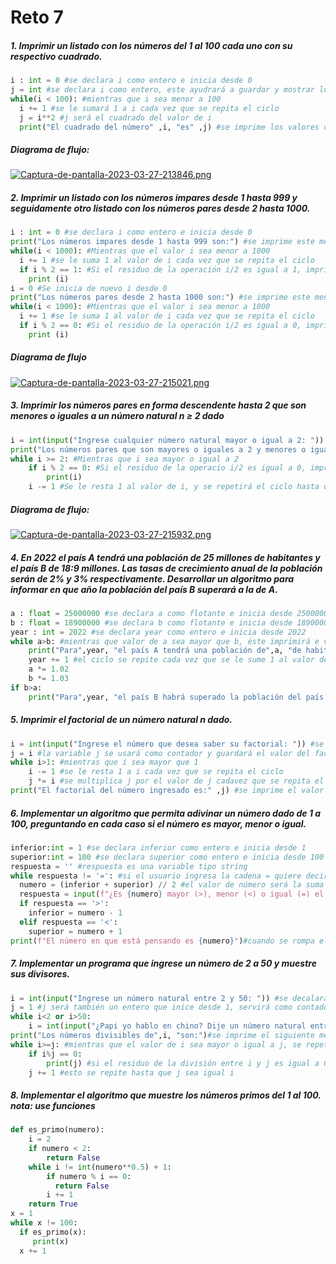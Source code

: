 # Reto 7
##### **1.** Imprimir un listado con los números del 1 al 100 cada uno con su respectivo cuadrado.
```python
i : int = 0 #se declara i como entero e inicia desde 0
j = int #se declara i como entero, este ayudrará a guardar y mostrar los cuadrados
while(i < 100): #mientras que i sea menor a 100
  i += 1 #se le sumará 1 a i cada vez que se repita el ciclo
  j = i**2 #j será el cuadrado del valor de i
  print("El cuadrado del número" ,i, "es" ,j) #se imprime los valores de las variables respectivamente
```
##### Diagrama de flujo:
[![Captura-de-pantalla-2023-03-27-213846.png](https://i.postimg.cc/gcZvcWJL/Captura-de-pantalla-2023-03-27-213846.png)](https://postimg.cc/s13BKb53)
##### **2.** Imprimir un listado con los números impares desde 1 hasta 999 y seguidamente otro listado con los números pares desde 2 hasta 1000.
```python
i : int = 0 #se declara i como entero e inicia desde 0
print("Los números impares desde 1 hasta 999 son:") #se imprime este mensaje
while(i < 1000): #Mientras que el valor i sea menor a 1000
  i += 1 #se le suma 1 al valor de i cada vez que se repita el ciclo
  if i % 2 == 1: #Si el residuo de la operación i/2 es igual a 1, imprimirá el valor de i y por ende, es impar.
    print (i)
i = 0 #Se inicia de nuevo i desde 0
print("Los números pares desde 2 hasta 1000 son:") #se imprime este mensaje
while(i < 1000): #Mientras que el valor i sea menor a 1000
  i += 1 #se le suma 1 al valor de i cada vez que se repita el ciclo
  if i % 2 == 0: #Si el residuo de la operación i/2 es igual a 0, imprimirá el valor de i y por ende, es par.
    print (i)
```
##### Diagrama de flujo
[![Captura-de-pantalla-2023-03-27-215021.png](https://i.postimg.cc/N0Z5ZKRJ/Captura-de-pantalla-2023-03-27-215021.png)](https://postimg.cc/p9YWFXGz)
##### **3.** Imprimir los números pares en forma descendente hasta 2 que son menores o iguales a un número natural n ≥ 2 dado
```python
i = int(input("Ingrese cualquier número natural mayor o igual a 2: ")) #se declara i como entro y se le pide al usuario que defina la variable
print("Los números pares que son mayores o iguales a 2 y menores o iguales al número" ,i, "son:") #Se imprime este mensaje
while i >= 2: #Mientras que i sea mayor o igual a 2
    if i % 2 == 0: #Si el residuo de la operacio i/2 es igual a 0, imprimirá el valor de i, por ende, éste será par.
        print(i)
    i -= 1 #Se le resta 1 al valor de i, y se repetirá el ciclo hasta que la condición de éste cumpla
```
##### Diagrama de flujo:
[![Captura-de-pantalla-2023-03-27-215932.png](https://i.postimg.cc/mZ120ZrJ/Captura-de-pantalla-2023-03-27-215932.png)](https://postimg.cc/yWBHRHcy)
##### **4.** En 2022 el país A tendrá una población de 25 millones de habitantes y el país B de 18:9 millones. Las tasas de crecimiento anual de la población serán de 2% y 3% respectivamente. Desarrollar un algoritmo para informar en que año la población del país B superará a la de A.
```python
a : float = 25000000 #se declara a como flotante e inicia desde 25000000
b : float = 18900000 #se declara b como flotante e inicia desde 18900000
year : int = 2022 #se declara year como entero e inicia desde 2022
while a>b: #mientras que valor de a sea mayor que b, éste imprimirá e valor de la variables
    print("Para",year, "el país A tendrá una población de",a, "de habitantes y el país B de",b)
    year += 1 #el ciclo se repite cada vez que se le sume 1 al valor de year, y este termina cuando la condición de while sea falsa
    a *= 1.02
    b *= 1.03
if b>a:
    print("Para",year, "el país B habrá superado la población del país A") #Se hace una última condición e imprimirá el año en el que el país B tenga mayor población que la del A
```
##### **5.** Imprimir el factorial de un número natural n dado.
```python
i = int(input("Ingrese el número que desea saber su factorial: ")) #se declara i como entero y se le pide al usuario que ingrese el valor inicial de este
j = i #la variable j se usará como contador y guardará el valor del factorial
while i>1: #mientras que i sea mayor que 1
    i -= 1 #se le resta 1 a i cada vez que se repita el ciclo
    j *= i #se multiplica j por el valor de j cadavez que se repita el ciclo
print("El factorial del número ingresado es:" ,j) #se imprime el valor de j, es decir el factorial del número ingresado por el usuario
```
##### **6.** Implementar un algoritmo que permita adivinar un número dado de 1 a 100, preguntando en cada caso si el número es mayor, menor o igual.
```python
inferior:int = 1 #se declara inferior como entero e inicia desde 1
superior:int = 100 #se declara superior como entero e inicia desde 100
respuesta = '' #respuesta es una variable tipo string
while respuesta != '=': #si el usuario ingresa la cadena = quiere decir que el algoritmo advinó su número
  numero = (inferior + superior) // 2 #el valor de número será la suma de los valores de inferior y superior dividido entre 2, este será entero
  respuesta = input(f"¿Es {numero} mayor (>), menor (<) o igual (=) el número en el que estas pensando?") #el usuario contanrá con tres opciones <, > y =, dependiendo de lo escoja, se efectuará un condiconal diferente
  if respuesta == '>':
    inferior = numero - 1
  elif respuesta == '<':
    superior = numero + 1
print(f"El número en que está pensando es {numero}")#cuando se rompa el ciclo, la consola mostarará el valor que el usuario pensó
```
##### **7.** Implementar un programa que ingrese un número de 2 a 50 y muestre sus divisores.
```python
i = int(input("Ingrese un número natural entre 2 y 50: ")) #se decalara i como entero y el usuario determinará su valor
j = 1 #j será también un entero que inice desde 1, servirá como contador
while i<2 or i>50:
    i = int(input("¿Papi yo hablo en chino? Dije un número natural entre 2 y 50: ")) #en dado caso de que el usuario sea bobo, se imprimirá el siguiente mensaje hasta que ingrese un valor apropiado
print("Los números divisibles de",i, "son:")#se imprime el siguiente mensaje
while i>=j: #mientras que el valor de i sea mayor o igual a j, se repetirá el ciclo
    if i%j == 0:
        print(j) #si el residuo de la división entre i y j es igual a 0, se imprimirá j
    j += 1 #esto se repite hasta que j sea igual i
```
##### **8.** Implementar el algoritmo que muestre los números primos del 1 al 100. nota: use funciones
```python
def es_primo(numero): 
    i = 2
    if numero < 2:
        return False
    while i != int(numero**0.5) + 1:
        if numero % i == 0:
          return False
        i += 1  
    return True
x = 1
while x != 100:
  if es_primo(x): 
     print(x)
  x += 1
```
